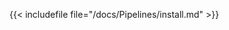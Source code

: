 <!--
---
title: "Install Tekton Pipelines"
linkTitle: "Tekton Pipelines"
weight: 2
description: >
  Install Tekton Pipelines on you cluster
---
-->

{{< includefile file="/docs/Pipelines/install.md" >}}
